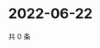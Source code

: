# 2022-06-22

共 0 条

<!-- BEGIN WEIBO -->
<!-- 最后更新时间 Wed Jun 22 2022 07:00:52 GMT+0800 (China Standard Time) -->

<!-- END WEIBO -->
